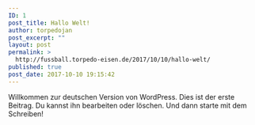 ```yaml
---
ID: 1
post_title: Hallo Welt!
author: torpedojan
post_excerpt: ""
layout: post
permalink: >
  http://fussball.torpedo-eisen.de/2017/10/10/hallo-welt/
published: true
post_date: 2017-10-10 19:15:42
---
```

Willkommen zur deutschen Version von WordPress. Dies ist der erste Beitrag. Du kannst ihn bearbeiten oder löschen. Und dann starte mit dem Schreiben!